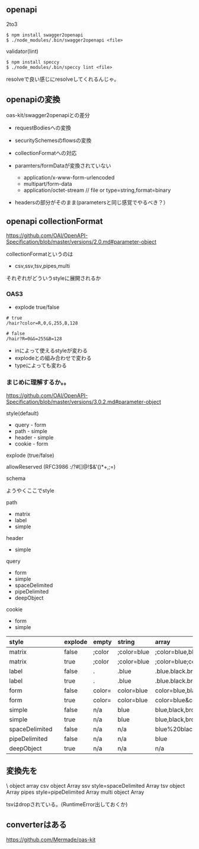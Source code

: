 ## openapi

2to3

```console
$ npm install swagger2openapi
$ ./node_modules/.bin/swagger2openapi <file>
```

validator(lint)

```console
$ npm install speccy
$ ./node_modules/.bin/speccy lint <file>
```

resolveで良い感じにresolveしてくれるんじゃ。


## openapiの変換

oas-kit/swagger2openapiとの差分

- requestBodiesへの変換
- securitySchemesのflowsの変換
- collectionFormatへの対応
- paramters/formDataが変換されていない

  - application/x-www-form-urlencoded
  - multipart/form-data
  - application/octet-stream // file or type=string,format=binary

- headersの部分がそのまま(parametersと同じ感覚でやるべき？）

## openapi collectionFormat

https://github.com/OAI/OpenAPI-Specification/blob/master/versions/2.0.md#parameter-object

collectionFormatというのは

- csv,ssv,tsv,pipes,multi

それぞれがどういうstyleに展開されるか

### OAS3

- explode true/false

```
# true
/hair?color=R,0,G,255,B,128

# false
/hair?R=0&G=255&B=128
```

- inによって使えるstyleが変わる
- explodeとの組み合わせで変わる
- typeによっても変わる

### まじめに理解するか。。

https://github.com/OAI/OpenAPI-Specification/blob/master/versions/3.0.2.md#parameter-object

style(default)

- query - form
- path - simple
- header - simple
- cookie - form

explode (true/false)

allowReserved (RFC3986 :/?#[]@!$&'()*+,;=)

schema

ようやくここでstyle

path

- matrix
- label
- simple

header

- simple

query

- form
- simple
- spaceDelimited
- pipeDelimited
- deepObject

cookie

- form
- simple

| style |  | explode | empty | string | array | object |
| :--- | :--- | :--- | :--- | :--- | :--- | :--- |
| matrix |  | false | ;color | ;color=blue | ;color=blue,black,brown | ;color=R,100,G,200,B,150 |
| matrix |  | true | ;color | ;color=blue | ;color=blue;color=black;color=brown | ;R=100;G=200;B=150 |
| label |  | false | . | .blue | .blue.black.brown | .R.100.G.200.B.150 |
| label |  | true | . | .blue | .blue.black.brown | .R=100.G=200.B=150 |
| form |  | false | color= | color=blue | color=blue,black,brown | color=R,100,G,200,B,150 |
| form |  | true | color= | color=blue | color=blue&color=black&color=brown | R=100&G=200&B=150 |
| simple |  | false | n/a | blue | blue,black,brown | R,100,G,200,B,150 |
| simple |  | true | n/a | blue | blue,black,brown | R=100,G=200,B=150 |
| spaceDelimited |  | false | n/a | n/a | blue%20black%20brown | R%20100%20G%20200%20B%20150 |
| pipeDelimited |  | false | n/a | n/a | blue|black|brown | R|100|G|200 |
| deepObject |  | true | n/a | n/a | n/a | color[R]=100&color[G]=200&color[B]=150 |

## 変換先を

\	object	array
csv	object	Array
ssv	style=spaceDelimited	Array
tsv	object	Array
pipes	style=pipeDelimited	Array
multi	object	Array

tsvはdropされている。(RuntimeError出しておくか)

## converterはある

https://github.com/Mermade/oas-kit
